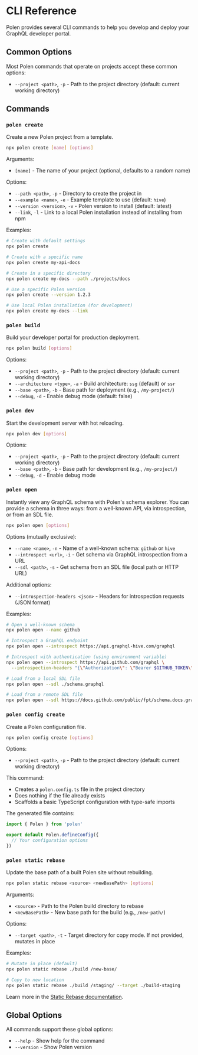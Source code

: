 # CLI Reference

Polen provides several CLI commands to help you develop and deploy your GraphQL developer portal.

## Common Options

Most Polen commands that operate on projects accept these common options:

- `--project <path>`, `-p` - Path to the project directory (default: current working directory)

## Commands

### `polen create`

Create a new Polen project from a template.

```sh
npx polen create [name] [options]
```

Arguments:

- `[name]` - The name of your project (optional, defaults to a random name)

Options:

- `--path <path>`, `-p` - Directory to create the project in
- `--example <name>`, `-e` - Example template to use (default: `hive`)
- `--version <version>`, `-v` - Polen version to install (default: latest)
- `--link`, `-l` - Link to a local Polen installation instead of installing from npm

Examples:

```sh
# Create with default settings
npx polen create

# Create with a specific name
npx polen create my-api-docs

# Create in a specific directory
npx polen create my-docs --path ./projects/docs

# Use a specific Polen version
npx polen create --version 1.2.3

# Use local Polen installation (for development)
npx polen create my-docs --link
```

### `polen build`

Build your developer portal for production deployment.

```sh
npx polen build [options]
```

Options:

- `--project <path>`, `-p` - Path to the project directory (default: current working directory)
- `--architecture <type>`, `-a` - Build architecture: `ssg` (default) or `ssr`
- `--base <path>`, `-b` - Base path for deployment (e.g., `/my-project/`)
- `--debug`, `-d` - Enable debug mode (default: false)

### `polen dev`

Start the development server with hot reloading.

```sh
npx polen dev [options]
```

Options:

- `--project <path>`, `-p` - Path to the project directory (default: current working directory)
- `--base <path>`, `-b` - Base path for development (e.g., `/my-project/`)
- `--debug`, `-d` - Enable debug mode

### `polen open`

Instantly view any GraphQL schema with Polen's schema explorer. You can provide a schema in three ways: from a well-known API, via introspection, or from an SDL file.

```sh
npx polen open [options]
```

Options (mutually exclusive):

- `--name <name>`, `-n` - Name of a well-known schema: `github` or `hive`
- `--introspect <url>`, `-i` - Get schema via GraphQL introspection from a URL
- `--sdl <path>`, `-s` - Get schema from an SDL file (local path or HTTP URL)

Additional options:

- `--introspection-headers <json>` - Headers for introspection requests (JSON format)

Examples:

```sh
# Open a well-known schema
npx polen open --name github

# Introspect a GraphQL endpoint
npx polen open --introspect https://api.graphql-hive.com/graphql

# Introspect with authentication (using environment variable)
npx polen open --introspect https://api.github.com/graphql \
  --introspection-headers "{\"Authorization\": \"Bearer $GITHUB_TOKEN\"}"

# Load from a local SDL file
npx polen open --sdl ./schema.graphql

# Load from a remote SDL file
npx polen open --sdl https://docs.github.com/public/fpt/schema.docs.graphql
```

### `polen config create`

Create a Polen configuration file.

```sh
npx polen config create [options]
```

Options:

- `--project <path>`, `-p` - Path to the project directory (default: current working directory)

This command:

- Creates a `polen.config.ts` file in the project directory
- Does nothing if the file already exists
- Scaffolds a basic TypeScript configuration with type-safe imports

The generated file contains:

```ts
import { Polen } from 'polen'

export default Polen.defineConfig({
  // Your configuration options
})
```

### `polen static rebase`

Update the base path of a built Polen site without rebuilding.

```sh
npx polen static rebase <source> <newBasePath> [options]
```

Arguments:

- `<source>` - Path to the Polen build directory to rebase
- `<newBasePath>` - New base path for the build (e.g., `/new-path/`)

Options:

- `--target <path>`, `-t` - Target directory for copy mode. If not provided, mutates in place

Examples:

```sh
# Mutate in place (default)
npx polen static rebase ./build /new-base/

# Copy to new location
npx polen static rebase ./build /staging/ --target ./build-staging
```

Learn more in the [Static Rebase documentation](../deployment-ssg/rebasing).

## Global Options

All commands support these global options:

- `--help` - Show help for the command
- `--version` - Show Polen version
